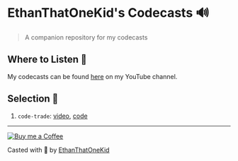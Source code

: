 # EthanThatOneKid's Codecasts 🔊
> A companion repository for my codecasts

## Where to Listen 🔮
My codecasts can be found [here][videos] on my YouTube channel.

## Selection 💽
1. `code-trade`: [video](https://youtu.be/4gpAqkeyAyk), [code](https://github.com/EthanThatOneKid/code-trade)

---

[![Buy me a Coffee](https://img.shields.io/badge/buy%20me%20a-coffee-%23FF813F)][bmac]

Casted with 💖 by [EthanThatOneKid][site]

[site]: http://ethandavidson.com/
[videos]: https://www.youtube.com/playlist?list=PLbLNnDY4DZ9cRRev6DidK2Mh0P1-UY8QQ
[bmac]: http://buymeacoff.ee/etok